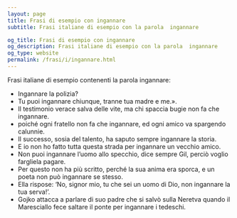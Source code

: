 ```yaml
---
layout: page
title: Frasi di esempio con ingannare 
subtitle: Frasi italiane di esempio con la parola  ingannare

og_title: Frasi di esempio con ingannare 
og_description: Frasi italiane di esempio con la parola  ingannare
og_type: website
permalink: /frasi/i/ingannare.html
---
```


Frasi italiane di esempio contenenti la parola ingannare:


- Ingannare la polizia?
- Tu puoi ingannare chiunque, tranne tua madre e me.».
- Il testimonio verace salva delle vite, ma chi spaccia bugie non fa che ingannare.
- poiché ogni fratello non fa che ingannare, ed ogni amico va spargendo calunnie.
- Il successo, sosia del talento, ha saputo sempre ingannare la storia.
- E io non ho fatto tutta questa strada per ingannare un vecchio amico.
- Non puoi ingannare l’uomo allo specchio, dice sempre Gil, perciò voglio fargliela pagare.
- Per questo non ha più scritto, perché la sua anima era sporca, e un poeta non può ingannare se stesso.
- Ella rispose: ‘No, signor mio, tu che sei un uomo di Dio, non ingannare la tua serva!’.
- Gojko attacca a parlare di suo padre che si salvò sulla Neretva quando il Maresciallo fece saltare il ponte per ingannare i tedeschi.

